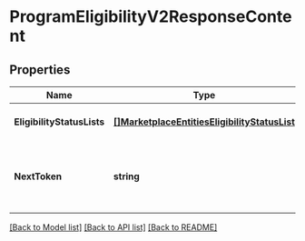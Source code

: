 # ProgramEligibilityV2ResponseContent

## Properties
Name | Type | Description | Notes
------------ | ------------- | ------------- | -------------
**EligibilityStatusLists** | [**[]MarketplaceEntitiesEligibilityStatusList**](MarketplaceEntitiesEligibilityStatusList.md) |  | [optional] [default to null]
**NextToken** | **string** | token value allowing to navigate to the next response page | [optional] [default to null]

[[Back to Model list]](../README.md#documentation-for-models) [[Back to API list]](../README.md#documentation-for-api-endpoints) [[Back to README]](../README.md)

